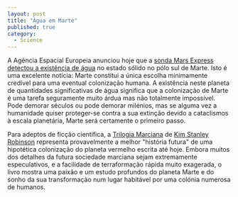 ```yaml
---
layout: post
title: "Água em Marte"
published: true
category:
  - Science
---
```

<p>A Agência Espacial Europeia anunciou hoje que a <a href="http://www.esa.int/export/esaCP/SEM8ZB474OD_index_0.html">sonda Mars Express detectou a existência de água</a> no estado sólido no pólo sul de Marte. Isto é uma excelente notícia: Marte constitui a única escolha minimamente credível para uma eventual colonização humana. A existência neste planeta de quantidades significativas de água significa que a colonização de Marte é uma tarefa seguramente muito árdua mas não totalmente impossível. Pode demorar séculos ou pode demorar milénios, mas se alguma vez a humanidade quiser proteger-se contra a sua extinção devido a cataclismos à escala planetária, Marte será certamente o primeiro passo.</p>

<p>Para adeptos de ficção científica, a <a href="http://www.amazon.com/exec/obidos/tg/stores/series/-/78/mass_market/ref=pd_serl_books/103-2094638-9549448">Trilogia Marciana</a> de <a href="http://www.sfsite.com/lists/ksr.htm">Kim Stanley Robinson</a> representa provavelmente a melhor "história futura" de uma hipotética colonização do planeta vermelho escrita até hoje. Embora muitos dos detalhes da futura sociedade marciana sejam extremamente especulativos, e a facilidade de terraformação rápida muito exagerada, o livro mostra uma paixão e um estudo profundos do planeta Marte e do sonho da sua transformação num lugar habitável por uma colónia numerosa de humanos.</p>

